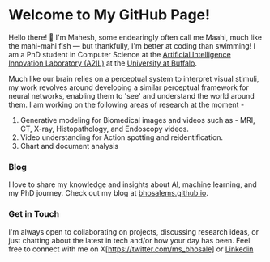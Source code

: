 # Welcome to My GitHub Page!

Hello there! 👋 I'm Mahesh, some endearingly often call me Maahi, much like the mahi-mahi fish — but thankfully, I'm better at coding than swimming! I am a PhD student in Computer Science at the [Artificial Intelligence Innovation Laboratory (A2IL)](https://www.buffalo.edu/ai-data-science/research/organizations/innovation-lab.html) at the [University at Buffalo](https://www.buffalo.edu/). 

Much like our brain relies on a perceptual system to interpret visual stimuli, my work revolves around developing a similar perceptual framework for neural networks, enabling them to 'see' and understand the world around them. I am working on the following areas of research at the moment -
1. Generative modeling for Biomedical images and videos such as - MRI, CT, X-ray, Histopathology, and Endoscopy videos.
2. Video understanding for Action spotting and reidentification.
3. Chart and document analysis
### Blog

I love to share my knowledge and insights about AI, machine learning, and my PhD journey. Check out my blog at [bhosalems.github.io](https://bhosalems.github.io).

### Get in Touch

I'm always open to collaborating on projects, discussing research ideas, or just chatting about the latest in tech and/or how your day has been. Feel free to connect with me on X[https://twitter.com/ms_bhosale] or [Linkedin](https://www.linkedin.com/in/maheshsbhosale/)

